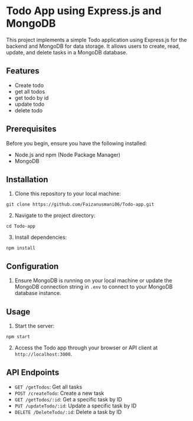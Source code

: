

# Todo App using Express.js and MongoDB

This project implements a simple Todo application using Express.js for the backend and MongoDB for data storage. It allows users to create, read, update, and delete tasks in a MongoDB database.

## Features

- Create todo
- get all todos
- get todo by id
- update todo
- delete todo

## Prerequisites

Before you begin, ensure you have the following installed:

- Node.js and npm (Node Package Manager)
- MongoDB

## Installation

1. Clone this repository to your local machine:

```
git clone https://github.com/Faizanusmani06/Todo-app.git
```

2. Navigate to the project directory:

```
cd Todo-app
```

3. Install dependencies:

```
npm install
```

## Configuration

1. Ensure MongoDB is running on your local machine or update the MongoDB connection string in `.env` to connect to your MongoDB database instance.


## Usage

1. Start the server:

```
npm start
```

2. Access the Todo app through your browser or API client at `http://localhost:3000`.

## API Endpoints

- `GET /getTodos`: Get all tasks
- `POST /createTodo`: Create a new task
- `GET /getTodos/:id`: Get a specific task by ID
- `PUT /updateTodo/:id`: Update a specific task by ID
- `DELETE /DeleteTodo/:id`: Delete a task by ID
